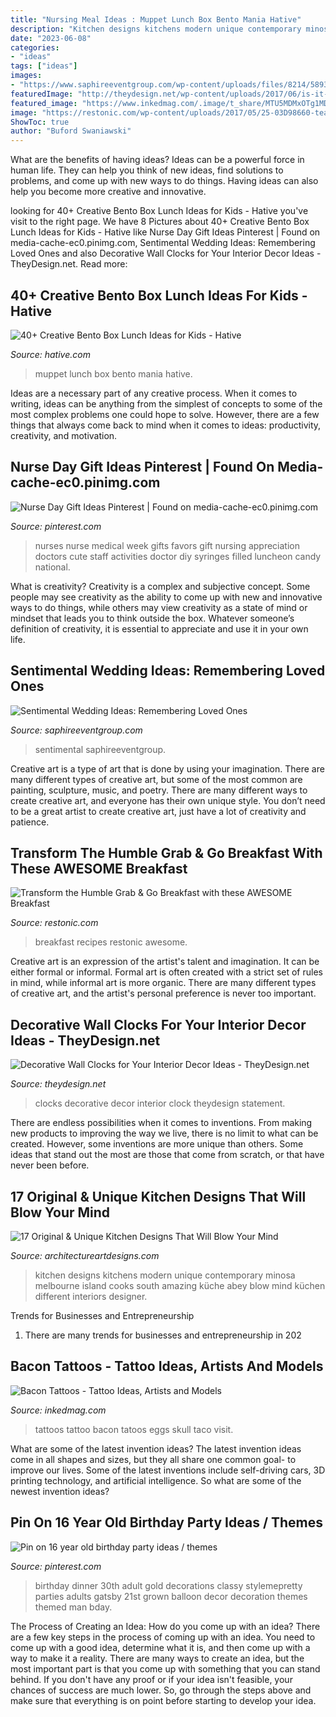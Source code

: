 ```yaml
---
title: "Nursing Meal Ideas : Muppet Lunch Box Bento Mania Hative"
description: "Kitchen designs kitchens modern unique contemporary minosa melbourne island cooks south amazing küche abey blow mind küchen different interiors designer"
date: "2023-06-08"
categories:
- "ideas"
tags: ["ideas"]
images:
- "https://www.saphireeventgroup.com/wp-content/uploads/files/8214/5893/0441/Remembering_loved_ones.jpg"
featuredImage: "http://theydesign.net/wp-content/uploads/2017/06/is-it-time-for-an-update-try-a-statement-making-wall-clock-they-design-intended-for-decorative-wall-clocks-decorative-wall-clocks-for-your-interior-decor-ideas.jpg"
featured_image: "https://www.inkedmag.com/.image/t_share/MTU5MDMxOTg1MDQzMDg5MTc2/skull.jpg"
image: "https://restonic.com/wp-content/uploads/2017/05/25-03D98660-teaser.jpg"
ShowToc: true
author: "Buford Swaniawski"
---
```



What are the benefits of having ideas?
Ideas can be a powerful force in human life. They can help you think of new ideas, find solutions to problems, and come up with new ways to do things. Having ideas can also help you become more creative and innovative.

	

		
looking for 40+ Creative Bento Box Lunch Ideas for Kids - Hative you've visit to the right page. We have 8 Pictures about 40+ Creative Bento Box Lunch Ideas for Kids - Hative like Nurse Day Gift Ideas Pinterest | Found on media-cache-ec0.pinimg.com, Sentimental Wedding Ideas: Remembering Loved Ones and also Decorative Wall Clocks for Your Interior Decor Ideas - TheyDesign.net. Read more:
		
    
## 40+ Creative Bento Box Lunch Ideas For Kids - Hative

<img loading=lazy src="https://hative.com/wp-content/uploads/2014/04/lunch-box-ideas/10-muppet-mania.jpg" onerror="this.onerror=null;this.src='https://tse4.mm.bing.net/th?id=OIP.4a0U_KgQ3cNnPsF4x_cYPQHaHa&amp;pid=15.1';" alt="40+ Creative Bento Box Lunch Ideas for Kids - Hative">

_Source: hative.com_

>muppet lunch box bento mania hative. 

	

Ideas are a necessary part of any creative process. When it comes to writing, ideas can be anything from the simplest of concepts to some of the most complex problems one could hope to solve. However, there are a few things that always come back to mind when it comes to ideas: productivity, creativity, and motivation.

    
## Nurse Day Gift Ideas Pinterest | Found On Media-cache-ec0.pinimg.com

<img loading=lazy src="https://i.pinimg.com/736x/a3/0c/be/a30cbe9b42c8dfb904d8403ea7b7462a--nurse-gifts-nursing-day-gifts.jpg" onerror="this.onerror=null;this.src='https://tse3.mm.bing.net/th?id=OIP.0qiEZF2ig7tZeaesoLI8sgHaJ3&amp;pid=15.1';" alt="Nurse Day Gift Ideas Pinterest | Found on media-cache-ec0.pinimg.com">

_Source: pinterest.com_

>nurses nurse medical week gifts favors gift nursing appreciation doctors cute staff activities doctor diy syringes filled luncheon candy national. 

	

What is creativity?
Creativity is a complex and subjective concept. Some people may see creativity as the ability to come up with new and innovative ways to do things, while others may view creativity as a state of mind or mindset that leads you to think outside the box. Whatever someone’s definition of creativity, it is essential to appreciate and use it in your own life.

    
## Sentimental Wedding Ideas: Remembering Loved Ones

<img loading=lazy src="https://www.saphireeventgroup.com/wp-content/uploads/files/8214/5893/0441/Remembering_loved_ones.jpg" onerror="this.onerror=null;this.src='https://tse2.mm.bing.net/th?id=OIP.QYhIrMjbPiEpQRTgT7tZzQAAAA&amp;pid=15.1';" alt="Sentimental Wedding Ideas: Remembering Loved Ones">

_Source: saphireeventgroup.com_

>sentimental saphireeventgroup. 

	

Creative art is a type of art that is done by using your imagination. There are many different types of creative art, but some of the most common are painting, sculpture, music, and poetry. There are many different ways to create creative art, and everyone has their own unique style. You don’t need to be a great artist to create creative art, just have a lot of creativity and patience.

    
## Transform The Humble Grab &amp; Go Breakfast With These AWESOME Breakfast

<img loading=lazy src="https://restonic.com/wp-content/uploads/2017/05/25-03D98660-teaser.jpg" onerror="this.onerror=null;this.src='https://tse2.mm.bing.net/th?id=OIP.uAeQiSIH0jxHd7JxzPNS3gHaHa&amp;pid=15.1';" alt="Transform the Humble Grab &amp; Go Breakfast with these AWESOME Breakfast">

_Source: restonic.com_

>breakfast recipes restonic awesome. 

	

Creative art is an expression of the artist's talent and imagination. It can be either formal or informal. Formal art is often created with a strict set of rules in mind, while informal art is more organic. There are many different types of creative art, and the artist's personal preference is never too important.

    
## Decorative Wall Clocks For Your Interior Decor Ideas - TheyDesign.net

<img loading=lazy src="http://theydesign.net/wp-content/uploads/2017/06/is-it-time-for-an-update-try-a-statement-making-wall-clock-they-design-intended-for-decorative-wall-clocks-decorative-wall-clocks-for-your-interior-decor-ideas.jpg" onerror="this.onerror=null;this.src='https://tse4.mm.bing.net/th?id=OIP.gKvatBlbUWD-OTYIk8lN7QHaJ5&amp;pid=15.1';" alt="Decorative Wall Clocks for Your Interior Decor Ideas - TheyDesign.net">

_Source: theydesign.net_

>clocks decorative decor interior clock theydesign statement. 

	

There are endless possibilities when it comes to inventions. From making new products to improving the way we live, there is no limit to what can be created. However, some inventions are more unique than others. Some ideas that stand out the most are those that come from scratch, or that have never been before.

    
## 17 Original &amp; Unique Kitchen Designs That Will Blow Your Mind

<img loading=lazy src="https://www.architectureartdesigns.com/wp-content/uploads/2016/05/10-63-630x985.jpg" onerror="this.onerror=null;this.src='https://tse4.mm.bing.net/th?id=OIP.q8TTuxMQfbOBxPe4zNZBFgHaLl&amp;pid=15.1';" alt="17 Original &amp; Unique Kitchen Designs That Will Blow Your Mind">

_Source: architectureartdesigns.com_

>kitchen designs kitchens modern unique contemporary minosa melbourne island cooks south amazing küche abey blow mind küchen different interiors designer. 

	

Trends for Businesses and Entrepreneurship
1. There are many trends for businesses and entrepreneurship in 202
    
## Bacon Tattoos - Tattoo Ideas, Artists And Models

<img loading=lazy src="https://www.inkedmag.com/.image/t_share/MTU5MDMxOTg1MDQzMDg5MTc2/skull.jpg" onerror="this.onerror=null;this.src='https://tse4.mm.bing.net/th?id=OIP.lYj9aWWLCxm_TVyfRgiETgHaJ6&amp;pid=15.1';" alt="Bacon Tattoos - Tattoo Ideas, Artists and Models">

_Source: inkedmag.com_

>tattoos tattoo bacon tatoos eggs skull taco visit. 

	

What are some of the latest invention ideas?
The latest invention ideas come in all shapes and sizes, but they all share one common goal- to improve our lives. Some of the latest inventions include self-driving cars, 3D printing technology, and artificial intelligence. So what are some of the newest invention ideas?

    
## Pin On 16 Year Old Birthday Party Ideas / Themes

<img loading=lazy src="https://i.pinimg.com/736x/01/54/2a/01542a3ef6665aef87021d2bcf135800--adult-birthday-party-th-birthday-parties.jpg" onerror="this.onerror=null;this.src='https://tse4.mm.bing.net/th?id=OIP.2KkyWdpEM59v-ev1KI87QQHaLH&amp;pid=15.1';" alt="Pin on 16 year old birthday party ideas / themes">

_Source: pinterest.com_

>birthday dinner 30th adult gold decorations classy stylemepretty parties adults gatsby 21st grown balloon decor decoration themes themed man bday. 

	

The Process of Creating an Idea: How do you come up with an idea?
There are a few key steps in the process of coming up with an idea. You need to come up with a good idea, determine what it is, and then come up with a way to make it a reality. There are many ways to create an idea, but the most important part is that you come up with something that you can stand behind. If you don't have any proof or if your idea isn't feasible, your chances of success are much lower. So, go through the steps above and make sure that everything is on point before starting to develop your idea.

